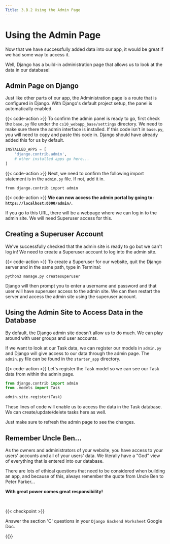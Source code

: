 ```yaml
---
Title: 3.B.2 Using the Admin Page
---
```


# Using the Admin Page

Now that we have successfully added data into our app, it would be great if we had some way to access it.

Well, Django has a build-in administration page that allows us to look at the data in our database! 

## Admin Page on Django

Just like other parts of our app, the Administration page is a route that is configured in Django. With Django's default project setup, the panel is automatically enabled. 


{{< code-action >}} To confirm the admin panel is ready to go, first check the `base.py` file under the `cs10_webapp_base/settings` directory. We need to make sure there the admin interface is installed. If this code isn't in `base.py`, you will need to copy and paste this code in. Django should have already added this for us by default.

```python {hl_lines=["2"]}
INSTALLED_APPS = [
    'django.contrib.admin',
    # other installed apps go here...
]
```

{{< code-action >}} Next, we need to confirm the following import statement is in the `admin.py` file. If not, add it in. 

```shell
from django.contrib import admin
```


{{< code-action >}} **We can now access the admin portal by going to: `https://localhost:8000/admin/`.**

If you go to this URL, there will be a webpage where we can log in to the admin site. We will need Superuser access for this. 

## Creating a Superuser Account

We've successfully checked that the admin site is ready to go but we can't log in! We need to create a Superuser account to log into the admin site.


{{< code-action >}} To create a Superuser for our website, quit the Django server and in the same path, type in Terminal:

```shell
python3 manage.py createsuperuser
```

Django will then prompt you to enter a username and password and that user will have superuser access to the admin site. We can then restart the server and access the admin site using the superuser account.

## Using the Admin Site to Access Data in the Database

By default, the Django admin site doesn't allow us to do much. We can play around with user groups and user accounts.

If we want to look at our Task data, we can register our models in `admin.py` and Django will give access to our data through the admin page. The `admin.py` file can be found in the `starter_app` directory.


{{< code-action >}} Let's register the Task model so we can see our Task data from within the admin page.

```python {hl_lines=["2-4"]}
from django.contrib import admin
from .models import Task

admin.site.register(Task)
```
These lines of code will enable us to access the data in the Task database. We can create/update/delete tasks here as well.

Just make sure to refresh the admin page to see the changes.

## Remember Uncle Ben...

As the owners and administrators of your website, you have access to your users' accounts and all of your users' data. We literally have a "God" view of everything that is entered into our database.

There are lots of ethical questions that need to be considered when building an app, and because of this, always remember the quote from Uncle Ben to Peter Parker...   

**With great power comes great responsibility!**

<br>

{{< checkpoint >}}

Answer the section 'C' questions in your `Django Backend Worksheet` Google Doc. 

{{</checkpoint >}}